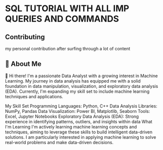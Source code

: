 # SQL TUTORIAL WITH ALL IMP QUERIES AND COMMANDS 
## Contributing

my personal contribution after surfing through a lot of content 


## 🚀 About Me
👋 Hi there! I'm a passionate Data Analyst with a growing interest in Machine Learning. My journey in data analysis has equipped me with a solid foundation in data manipulation, visualization, and exploratory data analysis (EDA). Currently, I'm expanding my skill set to include machine learning techniques and applications.

My Skill Set
Programming Languages: Python, C++
Data Analysis Libraries: NumPy, Pandas
Data Visualization: Power BI, Matplotlib, Seaborn
Tools: Excel, Jupyter Notebooks
Exploratory Data Analysis (EDA): Strong experience in identifying patterns, outliers, and insights within data
What I'm Learning
I'm actively learning machine learning concepts and techniques, aiming to leverage these skills to build intelligent data-driven solutions. I am particularly interested in applying machine learning to solve real-world problems and make data-driven decisions.